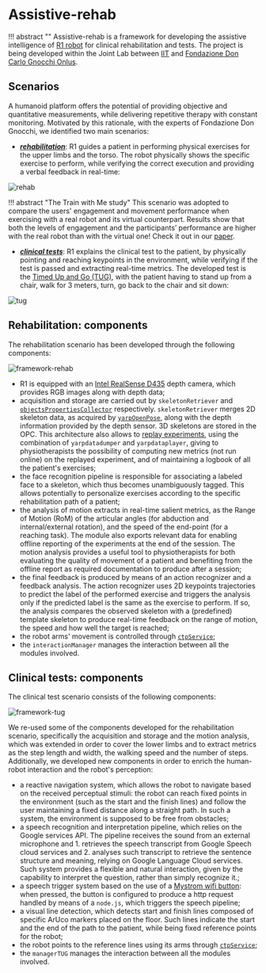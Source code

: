 # Assistive-rehab

!!! abstract ""
    Assistive-rehab is a framework for developing the assistive intelligence of [R1 robot](https://www.youtube.com/watch?v=TBphNGW6m4o) for clinical rehabilitation and tests. The project is being developed within the Joint Lab between [IIT](https://www.iit.it) and [Fondazione Don Carlo Gnocchi Onlus](https://www.dongnocchi.it).

## Scenarios

A humanoid platform offers the potential of providing objective and quantitative measurements, while delivering repetitive therapy with constant monitoring.
Motivated by this rationale, with the experts of Fondazione Don Gnocchi, we identified two main scenarios:

- [___rehabilitation___](#rehabilitation-components): R1 guides a patient in performing physical exercises for the upper limbs and the torso.
The robot physically shows the specific exercise to perform, while verifying the correct execution and providing a verbal feedback in real-time:

![rehab](https://user-images.githubusercontent.com/9716288/82061844-85774300-96c9-11ea-8ab4-622cbde86a8b.png)

!!! abstract "The Train with Me study"
    This scenario was adopted to compare the users' engagement and movement performance when exercising with a real robot and its virtual counterpart. Results show that both the levels of engagement and the participants’ performance are higher with the real robot than with the virtual one! Check it out in our [paper](https://link.springer.com/chapter/10.1007/978-3-030-35888-4_42).

- [___clinical tests___](#clinical-tests-components): R1 explains the clinical test to the patient, by physically pointing and reaching keypoints in the environment, while verifying if the test is passed and extracting real-time metrics. The developed test is the [Timed Up and Go (TUG)](TUG.md), with the patient having to stand up from a chair, walk for 3 meters, turn, go back to the chair and sit down:

![tug](https://user-images.githubusercontent.com/9716288/82061874-8f994180-96c9-11ea-8a52-46c396d1e716.png)


## Rehabilitation: components

The rehabilitation scenario has been developed through the following components:

![framework-rehab](https://user-images.githubusercontent.com/9716288/82192272-0b76d200-98f4-11ea-91f8-57fe37eda8c3.png)

- R1 is equipped with an [Intel RealSense D435](https://realsense.intel.com/stereo/) depth camera, which provides RGB images along with depth data;
- acquisition and storage are carried out by `skeletonRetriever` and [`objectsPropertiesCollector`](http://www.icub.org/software_documentation/group__objectsPropertiesCollector.html) respectively. `skeletonRetriever` merges 2D skeleton data, as acquired by [`yarpOpenPose`](https://github.com/robotology/human-sensing), along with the depth information provided by the depth sensor. 3D skeletons are stored in the OPC. This architecture also allows to [replay experiments](replay_an_experiment.md), using the combination of `yarpdatadumper` and `yarpdataplayer`, giving to physiotherapists the possibility of computing new metrics (not run online) on the replayed experiment, and of maintaining a logbook of all the patient's exercises;
- the face recognition pipeline is responsible for associating a labeled face to a skeleton, which thus becomes unambiguously tagged. This allows potentially to personalize exercises according to the specific rehabilitation path of a patient;
- the analysis of motion extracts in real-time salient metrics, as the Range of Motion (RoM) of the articular angles (for abduction and internal/external rotation), and the speed of the end-point (for a reaching task). The module also exports relevant data for enabling offline reporting of the experiments at the end of the session. The motion analysis provides a useful tool to physiotherapists for both evaluating the quality of movement of a patient and benefiting from the offline report as required documentation to produce after a session;
- the final feedback is produced by means of an action recognizer and a feedback analysis. The action recognizer uses 2D keypoints trajectories to predict the label of the performed exercise and triggers the analysis only if the predicted label is the same as the exercise to perform. If so, the analysis compares the observed skeleton with a (predefined) template skeleton to produce real-time feedback on the range of motion, the speed and how well the target is reached;
- the robot arms' movement is controlled through [`ctpService`](http://www.icub.org/doc/icub-main/group__ctpService.html);
- the `interactionManager` manages the interaction between all the modules involved.

## Clinical tests: components

The clinical test scenario consists of the following components:

![framework-tug](https://user-images.githubusercontent.com/9716288/82192305-17fb2a80-98f4-11ea-80ec-ee71418a3ef9.png)

We re-used some of the components developed for the rehabilitation scenario, specifically the acquisition and storage and the motion analysis, which was extended in order to cover the lower limbs and to extract metrics as the step length and width, the walking speed and the number of steps.
Additionally, we developed new components in order to enrich the human-robot interaction and the robot's perception:

- a reactive navigation system, which allows the robot to navigate based on the received perceptual stimuli: the robot can reach fixed points in the environment (such as the start and the finish lines) and follow the user maintaining a fixed distance along a straight path. In such a system, the environment is supposed to be free from obstacles;
- a speech recognition and interpretation pipeline, which relies on the Google services API. The pipeline receives the sound from an external microphone and 1. retrieves the speech transcript from Google Speech cloud services and 2. analyses such transcript to retrieve the sentence structure and meaning, relying on Google Language Cloud services. Such system provides a flexible and natural interaction, given by the capability to interpret the question, rather than simply recognize it.;
- a speech trigger system based on the use of a [Mystrom wifi button](https://mystrom.ch/wifi-button/): when pressed, the button is configured to produce a http request handled by means of a `node.js`, which triggers the speech pipeline;
- a visual line detection, which detects start and finish lines composed of specific ArUco markers placed on the floor. Such lines indicate the start and the end of the path to the patient, while being fixed reference points for the robot;
- the robot points to the reference lines using its arms through [`ctpService`](http://www.icub.org/doc/icub-main/group__ctpService.html);
- the `managerTUG` manages the interaction between all the modules involved.
